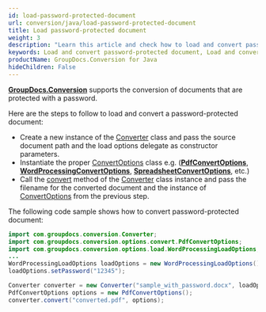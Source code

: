 ```yaml
---
id: load-password-protected-document
url: conversion/java/load-password-protected-document
title: Load password-protected document
weight: 3
description: "Learn this article and check how to load and convert password-protected documents using GroupDocs.Conversion for Java API."
keywords: Load and convert password-protected document, Load and convert protected document, Load and convert document with password
productName: GroupDocs.Conversion for Java
hideChildren: False
---
```

[**GroupDocs.Conversion**](https://products.groupdocs.com/conversion/java) supports the conversion of documents that are protected with a password.

Here are the steps to follow to load and convert a password-protected document:

*   Create a new instance of the [Converter](https://reference.groupdocs.com/java/conversion/com.groupdocs.conversion/Converter) class and pass the source document path and the load options delegate as constructor parameters.
*   Instantiate the proper [ConvertOptions](https://reference.groupdocs.com/java/conversion/com.groupdocs.conversion.options.convert/ConvertOptions) class e.g. (**[PdfConvertOptions](https://reference.groupdocs.com/java/conversion/com.groupdocs.conversion.options.convert/PdfConvertOptions)**, **[WordProcessingConvertOptions](https://reference.groupdocs.com/java/conversion/com.groupdocs.conversion.options.convert/WordProcessingConvertOptions)**, **[SpreadsheetConvertOptions](https://reference.groupdocs.com/java/conversion/com.groupdocs.conversion.options.convert/SpreadsheetConvertOptions)**, etc.)
*   Call the [convert](https://reference.groupdocs.com/java/conversion/com.groupdocs.conversion/Converter#convert(java.lang.String,%20com.groupdocs.conversion.options.convert.ConvertOptions)) method of the [Converter](https://reference.groupdocs.com/java/conversion/com.groupdocs.conversion/Converter) class instance and pass the filename for the converted document and the instance of [ConvertOptions](https://reference.groupdocs.com/java/conversion/com.groupdocs.conversion.options.convert/ConvertOptions) from the previous step.

The following code sample shows how to convert password-protected document:

```java
import com.groupdocs.conversion.Converter;
import com.groupdocs.conversion.options.convert.PdfConvertOptions;
import com.groupdocs.conversion.options.load.WordProcessingLoadOptions;
...
WordProcessingLoadOptions loadOptions = new WordProcessingLoadOptions();
loadOptions.setPassword("12345");

Converter converter = new Converter("sample_with_password.docx", loadOptions);
PdfConvertOptions options = new PdfConvertOptions();
converter.convert("converted.pdf", options);
```
